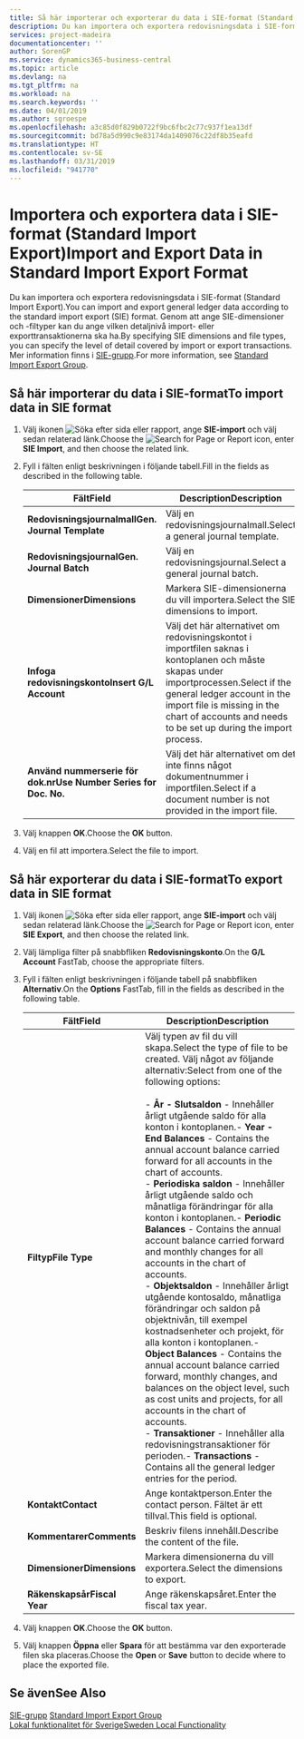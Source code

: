 ```yaml
---
title: Så här importerar och exporterar du data i SIE-format (Standard Import Export)
description: Du kan importera och exportera redovisningsdata i SIE-format (Standard Import Export).
services: project-madeira
documentationcenter: ''
author: SorenGP
ms.service: dynamics365-business-central
ms.topic: article
ms.devlang: na
ms.tgt_pltfrm: na
ms.workload: na
ms.search.keywords: ''
ms.date: 04/01/2019
ms.author: sgroespe
ms.openlocfilehash: a3c85d0f829b0722f9bc6fbc2c77c937f1ea13df
ms.sourcegitcommit: bd78a5d990c9e83174da1409076c22df8b35eafd
ms.translationtype: HT
ms.contentlocale: sv-SE
ms.lasthandoff: 03/31/2019
ms.locfileid: "941770"
---
```

# <a name="import-and-export-data-in-standard-import-export-format"></a><span data-ttu-id="0e346-103">Importera och exportera data i SIE-format (Standard Import Export)</span><span class="sxs-lookup"><span data-stu-id="0e346-103">Import and Export Data in Standard Import Export Format</span></span>
<span data-ttu-id="0e346-104">Du kan importera och exportera redovisningsdata i SIE-format (Standard Import Export).</span><span class="sxs-lookup"><span data-stu-id="0e346-104">You can import and export general ledger data according to the standard import export (SIE) format.</span></span> <span data-ttu-id="0e346-105">Genom att ange SIE-dimensioner och -filtyper kan du ange vilken detaljnivå import- eller exporttransaktionerna ska ha.</span><span class="sxs-lookup"><span data-stu-id="0e346-105">By specifying SIE dimensions and file types, you can specify the level of detail covered by import or export transactions.</span></span> <span data-ttu-id="0e346-106">Mer information finns i [SIE-grupp](https://go.microsoft.com/fwlink/?LinkID=164870&clcid=0x41d).</span><span class="sxs-lookup"><span data-stu-id="0e346-106">For more information, see [Standard Import Export Group](https://go.microsoft.com/fwlink/?LinkID=164870&clcid=0x41d).</span></span>  

## <a name="to-import-data-in-sie-format"></a><span data-ttu-id="0e346-107">Så här importerar du data i SIE-format</span><span class="sxs-lookup"><span data-stu-id="0e346-107">To import data in SIE format</span></span>  

1.  <span data-ttu-id="0e346-108">Välj ikonen ![Söka efter sida eller rapport](../../media/ui-search/search_small.png "ikonen Söka efter sida eller rapport"), ange **SIE-import** och välj sedan relaterad länk.</span><span class="sxs-lookup"><span data-stu-id="0e346-108">Choose the ![Search for Page or Report](../../media/ui-search/search_small.png "Search for Page or Report icon") icon, enter **SIE Import**, and then choose the related link.</span></span>  
2.  <span data-ttu-id="0e346-109">Fyll i fälten enligt beskrivningen i följande tabell.</span><span class="sxs-lookup"><span data-stu-id="0e346-109">Fill in the fields as described in the following table.</span></span>  

    |<span data-ttu-id="0e346-110">Fält</span><span class="sxs-lookup"><span data-stu-id="0e346-110">Field</span></span>|<span data-ttu-id="0e346-111">Description</span><span class="sxs-lookup"><span data-stu-id="0e346-111">Description</span></span>|  
    |---------------------------------|---------------------------------------|  
    |<span data-ttu-id="0e346-112">**Redovisningsjournalmall**</span><span class="sxs-lookup"><span data-stu-id="0e346-112">**Gen. Journal Template**</span></span>|<span data-ttu-id="0e346-113">Välj en redovisningsjournalmall.</span><span class="sxs-lookup"><span data-stu-id="0e346-113">Select a general journal template.</span></span>|  
    |<span data-ttu-id="0e346-114">**Redovisningsjournal**</span><span class="sxs-lookup"><span data-stu-id="0e346-114">**Gen. Journal Batch**</span></span>|<span data-ttu-id="0e346-115">Välj en redovisningsjournal.</span><span class="sxs-lookup"><span data-stu-id="0e346-115">Select a general journal batch.</span></span>|  
    |<span data-ttu-id="0e346-116">**Dimensioner**</span><span class="sxs-lookup"><span data-stu-id="0e346-116">**Dimensions**</span></span>|<span data-ttu-id="0e346-117">Markera SIE-dimensionerna du vill importera.</span><span class="sxs-lookup"><span data-stu-id="0e346-117">Select the SIE dimensions to import.</span></span>|  
    |<span data-ttu-id="0e346-118">**Infoga redovisningskonto**</span><span class="sxs-lookup"><span data-stu-id="0e346-118">**Insert G/L Account**</span></span>|<span data-ttu-id="0e346-119">Välj det här alternativet om redovisningskontot i importfilen saknas i kontoplanen och måste skapas under importprocessen.</span><span class="sxs-lookup"><span data-stu-id="0e346-119">Select if the general ledger account in the import file is missing in the chart of accounts and needs to be set up during the import process.</span></span>|  
    |<span data-ttu-id="0e346-120">**Använd nummerserie för dok.nr**</span><span class="sxs-lookup"><span data-stu-id="0e346-120">**Use Number Series for Doc. No.**</span></span>|<span data-ttu-id="0e346-121">Välj det här alternativet om det inte finns något dokumentnummer i importfilen.</span><span class="sxs-lookup"><span data-stu-id="0e346-121">Select if a document number is not provided in the import file.</span></span>|  

3. <span data-ttu-id="0e346-122">Välj knappen **OK**.</span><span class="sxs-lookup"><span data-stu-id="0e346-122">Choose the **OK** button.</span></span>
4. <span data-ttu-id="0e346-123">Välj en fil att importera.</span><span class="sxs-lookup"><span data-stu-id="0e346-123">Select the file to import.</span></span>  

## <a name="to-export-data-in-sie-format"></a><span data-ttu-id="0e346-124">Så här exporterar du data i SIE-format</span><span class="sxs-lookup"><span data-stu-id="0e346-124">To export data in SIE format</span></span>  

1.  <span data-ttu-id="0e346-125">Välj ikonen ![Söka efter sida eller rapport](../../media/ui-search/search_small.png "ikonen Söka efter sida eller rapport"), ange **SIE-import** och välj sedan relaterad länk.</span><span class="sxs-lookup"><span data-stu-id="0e346-125">Choose the ![Search for Page or Report](../../media/ui-search/search_small.png "Search for Page or Report icon") icon, enter **SIE Export**, and then choose the related link.</span></span>  
2.  <span data-ttu-id="0e346-126">Välj lämpliga filter på snabbfliken **Redovisningskonto**.</span><span class="sxs-lookup"><span data-stu-id="0e346-126">On the **G/L Account** FastTab, choose the appropriate filters.</span></span>  
3.  <span data-ttu-id="0e346-127">Fyll i fälten enligt beskrivningen i följande tabell på snabbfliken **Alternativ**.</span><span class="sxs-lookup"><span data-stu-id="0e346-127">On the **Options** FastTab, fill in the fields as described in the following table.</span></span>  

    |<span data-ttu-id="0e346-128">Fält</span><span class="sxs-lookup"><span data-stu-id="0e346-128">Field</span></span>|<span data-ttu-id="0e346-129">Description</span><span class="sxs-lookup"><span data-stu-id="0e346-129">Description</span></span>|  
    |---------------------------------|---------------------------------------|  
    |<span data-ttu-id="0e346-130">**Filtyp**</span><span class="sxs-lookup"><span data-stu-id="0e346-130">**File Type**</span></span>|<span data-ttu-id="0e346-131">Välj typen av fil du vill skapa.</span><span class="sxs-lookup"><span data-stu-id="0e346-131">Select the type of file to be created.</span></span> <span data-ttu-id="0e346-132">Välj något av följande alternativ:</span><span class="sxs-lookup"><span data-stu-id="0e346-132">Select from one of the following options:</span></span><br /><br /> <span data-ttu-id="0e346-133">-   **År - Slutsaldon** - Innehåller årligt utgående saldo för alla konton i kontoplanen.</span><span class="sxs-lookup"><span data-stu-id="0e346-133">-   **Year - End Balances** - Contains the annual account balance carried forward for all accounts in the chart of accounts.</span></span><br /><span data-ttu-id="0e346-134">-   **Periodiska saldon** - Innehåller årligt utgående saldo och månatliga förändringar för alla konton i kontoplanen.</span><span class="sxs-lookup"><span data-stu-id="0e346-134">-   **Periodic Balances** - Contains the annual account balance carried forward and monthly changes for all accounts in the chart of accounts.</span></span><br /><span data-ttu-id="0e346-135">-   **Objektsaldon** - Innehåller årligt utgående kontosaldo, månatliga förändringar och saldon på objektnivån, till exempel kostnadsenheter och projekt, för alla konton i kontoplanen.</span><span class="sxs-lookup"><span data-stu-id="0e346-135">-   **Object Balances** - Contains the annual account balance carried forward, monthly changes, and balances on the object level, such as cost units and projects, for all accounts in the chart of accounts.</span></span><br /><span data-ttu-id="0e346-136">-   **Transaktioner** - Innehåller alla redovisningstransaktioner för perioden.</span><span class="sxs-lookup"><span data-stu-id="0e346-136">-   **Transactions** - Contains all the general ledger entries for the period.</span></span>|  
    |<span data-ttu-id="0e346-137">**Kontakt**</span><span class="sxs-lookup"><span data-stu-id="0e346-137">**Contact**</span></span>|<span data-ttu-id="0e346-138">Ange kontaktperson.</span><span class="sxs-lookup"><span data-stu-id="0e346-138">Enter the contact person.</span></span> <span data-ttu-id="0e346-139">Fältet är ett tillval.</span><span class="sxs-lookup"><span data-stu-id="0e346-139">This field is optional.</span></span>|  
    |<span data-ttu-id="0e346-140">**Kommentarer**</span><span class="sxs-lookup"><span data-stu-id="0e346-140">**Comments**</span></span>|<span data-ttu-id="0e346-141">Beskriv filens innehåll.</span><span class="sxs-lookup"><span data-stu-id="0e346-141">Describe the content of the file.</span></span>|  
    |<span data-ttu-id="0e346-142">**Dimensioner**</span><span class="sxs-lookup"><span data-stu-id="0e346-142">**Dimensions**</span></span>|<span data-ttu-id="0e346-143">Markera dimensionerna du vill exportera.</span><span class="sxs-lookup"><span data-stu-id="0e346-143">Select the dimensions to export.</span></span>|  
    |<span data-ttu-id="0e346-144">**Räkenskapsår**</span><span class="sxs-lookup"><span data-stu-id="0e346-144">**Fiscal Year**</span></span>|<span data-ttu-id="0e346-145">Ange räkenskapsåret.</span><span class="sxs-lookup"><span data-stu-id="0e346-145">Enter the fiscal tax year.</span></span>|

4. <span data-ttu-id="0e346-146">Välj knappen **OK**.</span><span class="sxs-lookup"><span data-stu-id="0e346-146">Choose the **OK** button.</span></span>
5. <span data-ttu-id="0e346-147">Välj knappen **Öppna** eller **Spara** för att bestämma var den exporterade filen ska placeras.</span><span class="sxs-lookup"><span data-stu-id="0e346-147">Choose the **Open** or **Save** button to decide where to place the exported file.</span></span>

## <a name="see-also"></a><span data-ttu-id="0e346-148">Se även</span><span class="sxs-lookup"><span data-stu-id="0e346-148">See Also</span></span>  
 <span data-ttu-id="0e346-149">[SIE-grupp](https://go.microsoft.com/fwlink/?LinkID=164870&clcid=0x41d) </span><span class="sxs-lookup"><span data-stu-id="0e346-149">[Standard Import Export Group](https://go.microsoft.com/fwlink/?LinkID=164870&clcid=0x41d) </span></span>  
 [<span data-ttu-id="0e346-150">Lokal funktionalitet för Sverige</span><span class="sxs-lookup"><span data-stu-id="0e346-150">Sweden Local Functionality</span></span>](sweden-local-functionality.md)

